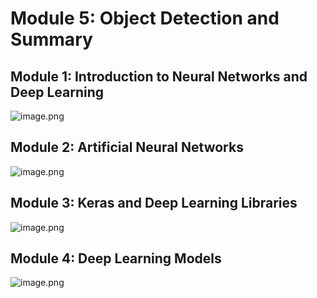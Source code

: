 

# Module 5: Object Detection and Summary
## Module 1: Introduction to Neural Networks and Deep Learning
![image.png](https://prod-files-secure.s3.us-west-2.amazonaws.com/03e82b26-cccb-4906-bb56-adabcbdc0655/a8d40bcb-c482-4026-8872-311e16b2dc63/image.png?X-Amz-Algorithm=AWS4-HMAC-SHA256&X-Amz-Content-Sha256=UNSIGNED-PAYLOAD&X-Amz-Credential=ASIAZI2LB466USYC4JJ6%2F20250203%2Fus-west-2%2Fs3%2Faws4_request&X-Amz-Date=20250203T191207Z&X-Amz-Expires=3600&X-Amz-Security-Token=IQoJb3JpZ2luX2VjEAMaCXVzLXdlc3QtMiJIMEYCIQCkKxjLEz9tDIkVW7ly496jIEYeXsRSVAG8p4BpTjCS1wIhAMwhlW85LNysJ8xt4U74hUeFHte18L2E9YmJTkWUZvb5Kv8DCBwQABoMNjM3NDIzMTgzODA1IgwcatDYE065KO5F6PAq3ANCn3yuIpiyxVgQ9NqXhyHly%2F7n%2BjBW3oteNgtjnm5q3SQuMfcRnQy9QFFXdgc%2FwpLJvItLhceT9f1hJN9NkFaXm1Y6%2B%2FNpd6FFDWlJG7RhkZnyQnIjrYYf7GuWDWraXncCPfSk%2Bc8TYowNUmxjqTMg91QlEch8CQ%2F6VG6sHtbq7RjbeiSlsLUzim0EQUYMDc464DPB18mhsoXjKCV7mmWXRoTVU0uJKg2hdtLnD8YI%2FDnhssGKfBNeXNw2BBC98it9%2BaHcBIXlzvfJv28sFPcQrQAZTDomXejNjwhUJS6Mi0rQbyae4ICU19%2BacD5cVNiKawW35ZqU9f%2BxtPIcRZKyySKfRGL7gx9dWA%2FiXaMyPzw0vu59BzwinfOFUN5nxlfAEv5kQQyCK2Xw4r8OvBnjuoxMC5CYhGbTyEa1o2KGzEfr2ZvxUjIc0dz8vOEy2ZKrFFlSRL1zVF2WXOUvX9%2Fp6%2BbI7nTbXMGBRKxDAGYFQvE7L1y0rAJ6z42gEAq%2Fz5S0YScsTbuZVsHS7%2B%2BVVjXK3jwJceYDL2FeetsXqFB3tj90bef%2FcBnU5H5ajS9KIdBt5hUNJAuNSNLH%2By2Cp49qdn9MYJgAnlR9eckNnOSMI81mixY7XZqBcTUqdjCDooS9BjqkASt%2BIBwKkq2k5yNZv%2BHSbf9vDHizOqqtvoodCNkQ5lHIJ6zGwcR%2BQVoqe4om%2BbQOBRWfhOo6jApyruQNd8bIb0dqfhHIqrs1oAP3jmdfom9pJUWoXPSZ2z5UUai7xaMZDrGvL8PqmDaHlCqI%2FnGxDs5TOCyRh8lxZgRQhYVyWiFcLz19SHK9RMzZG2VORd3%2FF8Cb7HNIAUX8%2BL%2BwoQ32s4pK%2FOH5&X-Amz-Signature=4b141949a6297e518a2a4b62bb32ad8ff38ced4b694b830b1eb638e249cbe074&X-Amz-SignedHeaders=host&x-id=GetObject)
## Module 2: Artificial Neural Networks
![image.png](https://prod-files-secure.s3.us-west-2.amazonaws.com/03e82b26-cccb-4906-bb56-adabcbdc0655/5157ca89-62da-41d9-a98f-6432b71047a9/image.png?X-Amz-Algorithm=AWS4-HMAC-SHA256&X-Amz-Content-Sha256=UNSIGNED-PAYLOAD&X-Amz-Credential=ASIAZI2LB466USYC4JJ6%2F20250203%2Fus-west-2%2Fs3%2Faws4_request&X-Amz-Date=20250203T191207Z&X-Amz-Expires=3600&X-Amz-Security-Token=IQoJb3JpZ2luX2VjEAMaCXVzLXdlc3QtMiJIMEYCIQCkKxjLEz9tDIkVW7ly496jIEYeXsRSVAG8p4BpTjCS1wIhAMwhlW85LNysJ8xt4U74hUeFHte18L2E9YmJTkWUZvb5Kv8DCBwQABoMNjM3NDIzMTgzODA1IgwcatDYE065KO5F6PAq3ANCn3yuIpiyxVgQ9NqXhyHly%2F7n%2BjBW3oteNgtjnm5q3SQuMfcRnQy9QFFXdgc%2FwpLJvItLhceT9f1hJN9NkFaXm1Y6%2B%2FNpd6FFDWlJG7RhkZnyQnIjrYYf7GuWDWraXncCPfSk%2Bc8TYowNUmxjqTMg91QlEch8CQ%2F6VG6sHtbq7RjbeiSlsLUzim0EQUYMDc464DPB18mhsoXjKCV7mmWXRoTVU0uJKg2hdtLnD8YI%2FDnhssGKfBNeXNw2BBC98it9%2BaHcBIXlzvfJv28sFPcQrQAZTDomXejNjwhUJS6Mi0rQbyae4ICU19%2BacD5cVNiKawW35ZqU9f%2BxtPIcRZKyySKfRGL7gx9dWA%2FiXaMyPzw0vu59BzwinfOFUN5nxlfAEv5kQQyCK2Xw4r8OvBnjuoxMC5CYhGbTyEa1o2KGzEfr2ZvxUjIc0dz8vOEy2ZKrFFlSRL1zVF2WXOUvX9%2Fp6%2BbI7nTbXMGBRKxDAGYFQvE7L1y0rAJ6z42gEAq%2Fz5S0YScsTbuZVsHS7%2B%2BVVjXK3jwJceYDL2FeetsXqFB3tj90bef%2FcBnU5H5ajS9KIdBt5hUNJAuNSNLH%2By2Cp49qdn9MYJgAnlR9eckNnOSMI81mixY7XZqBcTUqdjCDooS9BjqkASt%2BIBwKkq2k5yNZv%2BHSbf9vDHizOqqtvoodCNkQ5lHIJ6zGwcR%2BQVoqe4om%2BbQOBRWfhOo6jApyruQNd8bIb0dqfhHIqrs1oAP3jmdfom9pJUWoXPSZ2z5UUai7xaMZDrGvL8PqmDaHlCqI%2FnGxDs5TOCyRh8lxZgRQhYVyWiFcLz19SHK9RMzZG2VORd3%2FF8Cb7HNIAUX8%2BL%2BwoQ32s4pK%2FOH5&X-Amz-Signature=6bc07fe5d5243b69c6bae15d8f6445de4495bdf390bac0c254d5ab8cd49d4b0c&X-Amz-SignedHeaders=host&x-id=GetObject)
## Module 3: Keras and Deep Learning Libraries
![image.png](https://prod-files-secure.s3.us-west-2.amazonaws.com/03e82b26-cccb-4906-bb56-adabcbdc0655/5089ce50-05f1-470d-ad42-42503bf1df5f/image.png?X-Amz-Algorithm=AWS4-HMAC-SHA256&X-Amz-Content-Sha256=UNSIGNED-PAYLOAD&X-Amz-Credential=ASIAZI2LB466USYC4JJ6%2F20250203%2Fus-west-2%2Fs3%2Faws4_request&X-Amz-Date=20250203T191207Z&X-Amz-Expires=3600&X-Amz-Security-Token=IQoJb3JpZ2luX2VjEAMaCXVzLXdlc3QtMiJIMEYCIQCkKxjLEz9tDIkVW7ly496jIEYeXsRSVAG8p4BpTjCS1wIhAMwhlW85LNysJ8xt4U74hUeFHte18L2E9YmJTkWUZvb5Kv8DCBwQABoMNjM3NDIzMTgzODA1IgwcatDYE065KO5F6PAq3ANCn3yuIpiyxVgQ9NqXhyHly%2F7n%2BjBW3oteNgtjnm5q3SQuMfcRnQy9QFFXdgc%2FwpLJvItLhceT9f1hJN9NkFaXm1Y6%2B%2FNpd6FFDWlJG7RhkZnyQnIjrYYf7GuWDWraXncCPfSk%2Bc8TYowNUmxjqTMg91QlEch8CQ%2F6VG6sHtbq7RjbeiSlsLUzim0EQUYMDc464DPB18mhsoXjKCV7mmWXRoTVU0uJKg2hdtLnD8YI%2FDnhssGKfBNeXNw2BBC98it9%2BaHcBIXlzvfJv28sFPcQrQAZTDomXejNjwhUJS6Mi0rQbyae4ICU19%2BacD5cVNiKawW35ZqU9f%2BxtPIcRZKyySKfRGL7gx9dWA%2FiXaMyPzw0vu59BzwinfOFUN5nxlfAEv5kQQyCK2Xw4r8OvBnjuoxMC5CYhGbTyEa1o2KGzEfr2ZvxUjIc0dz8vOEy2ZKrFFlSRL1zVF2WXOUvX9%2Fp6%2BbI7nTbXMGBRKxDAGYFQvE7L1y0rAJ6z42gEAq%2Fz5S0YScsTbuZVsHS7%2B%2BVVjXK3jwJceYDL2FeetsXqFB3tj90bef%2FcBnU5H5ajS9KIdBt5hUNJAuNSNLH%2By2Cp49qdn9MYJgAnlR9eckNnOSMI81mixY7XZqBcTUqdjCDooS9BjqkASt%2BIBwKkq2k5yNZv%2BHSbf9vDHizOqqtvoodCNkQ5lHIJ6zGwcR%2BQVoqe4om%2BbQOBRWfhOo6jApyruQNd8bIb0dqfhHIqrs1oAP3jmdfom9pJUWoXPSZ2z5UUai7xaMZDrGvL8PqmDaHlCqI%2FnGxDs5TOCyRh8lxZgRQhYVyWiFcLz19SHK9RMzZG2VORd3%2FF8Cb7HNIAUX8%2BL%2BwoQ32s4pK%2FOH5&X-Amz-Signature=8e958236f2f5624cb1f6c00b08a8d2f688729330a23980c8670e4cee4c3ece6b&X-Amz-SignedHeaders=host&x-id=GetObject)
## Module 4: Deep Learning Models
![image.png](https://prod-files-secure.s3.us-west-2.amazonaws.com/03e82b26-cccb-4906-bb56-adabcbdc0655/4e22fcb0-cfbc-4d28-b961-b9b8fde071f0/image.png?X-Amz-Algorithm=AWS4-HMAC-SHA256&X-Amz-Content-Sha256=UNSIGNED-PAYLOAD&X-Amz-Credential=ASIAZI2LB466USYC4JJ6%2F20250203%2Fus-west-2%2Fs3%2Faws4_request&X-Amz-Date=20250203T191207Z&X-Amz-Expires=3600&X-Amz-Security-Token=IQoJb3JpZ2luX2VjEAMaCXVzLXdlc3QtMiJIMEYCIQCkKxjLEz9tDIkVW7ly496jIEYeXsRSVAG8p4BpTjCS1wIhAMwhlW85LNysJ8xt4U74hUeFHte18L2E9YmJTkWUZvb5Kv8DCBwQABoMNjM3NDIzMTgzODA1IgwcatDYE065KO5F6PAq3ANCn3yuIpiyxVgQ9NqXhyHly%2F7n%2BjBW3oteNgtjnm5q3SQuMfcRnQy9QFFXdgc%2FwpLJvItLhceT9f1hJN9NkFaXm1Y6%2B%2FNpd6FFDWlJG7RhkZnyQnIjrYYf7GuWDWraXncCPfSk%2Bc8TYowNUmxjqTMg91QlEch8CQ%2F6VG6sHtbq7RjbeiSlsLUzim0EQUYMDc464DPB18mhsoXjKCV7mmWXRoTVU0uJKg2hdtLnD8YI%2FDnhssGKfBNeXNw2BBC98it9%2BaHcBIXlzvfJv28sFPcQrQAZTDomXejNjwhUJS6Mi0rQbyae4ICU19%2BacD5cVNiKawW35ZqU9f%2BxtPIcRZKyySKfRGL7gx9dWA%2FiXaMyPzw0vu59BzwinfOFUN5nxlfAEv5kQQyCK2Xw4r8OvBnjuoxMC5CYhGbTyEa1o2KGzEfr2ZvxUjIc0dz8vOEy2ZKrFFlSRL1zVF2WXOUvX9%2Fp6%2BbI7nTbXMGBRKxDAGYFQvE7L1y0rAJ6z42gEAq%2Fz5S0YScsTbuZVsHS7%2B%2BVVjXK3jwJceYDL2FeetsXqFB3tj90bef%2FcBnU5H5ajS9KIdBt5hUNJAuNSNLH%2By2Cp49qdn9MYJgAnlR9eckNnOSMI81mixY7XZqBcTUqdjCDooS9BjqkASt%2BIBwKkq2k5yNZv%2BHSbf9vDHizOqqtvoodCNkQ5lHIJ6zGwcR%2BQVoqe4om%2BbQOBRWfhOo6jApyruQNd8bIb0dqfhHIqrs1oAP3jmdfom9pJUWoXPSZ2z5UUai7xaMZDrGvL8PqmDaHlCqI%2FnGxDs5TOCyRh8lxZgRQhYVyWiFcLz19SHK9RMzZG2VORd3%2FF8Cb7HNIAUX8%2BL%2BwoQ32s4pK%2FOH5&X-Amz-Signature=88b09b2085ad0bb4e74751e38c296e7349f382831bf508d6938753393a954097&X-Amz-SignedHeaders=host&x-id=GetObject)